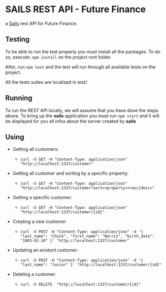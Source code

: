 # SAILS REST API - Future Finance

a [Sails](http://sailsjs.org) rest API for Future Finance.
 
## Testing
To be able to run the test properly you must install all the packages. To do so, execute: `npm install` on the 
project root folder.

After, run `npm test` and the test will run through all available tests on the project.
 
All the tests suites are localized in _test/_. 

## Running
To run the REST API locally, we will assume that you have done the steps above. 
To bring up the __sails__  application you must run `npm start` and it will be displayed 
for you all infos about the server created by __sails__ 

## Using

 - Getting all customers: 
    - `curl -X GET -H "Content-Type: application/json" "http://localhost:1337/customer"`
 
 - Getting all customer and sorting by a specific property:
    - `curl -X GET -H "Content-Type: application/json" "http://localhost:1337/customer?sort=<property>+<asc|desc>"`  
  
 - Getting a specific customer:
    - `curl -X GET -H "Content-Type: application/json" "http://localhost:1337/customer/{id}"`
 
 - Creating a new customer:
    - `curl -X POST -H "Content-Type: application/json" -d '{
        "last_name": "Chuck",
        "first_name": "Norris",
        "birth_date": "1983-02-10"
      }' "http://localhost:1337/customer"`

 - Updating an existent customer:
    - `curl -X POST -H "Content-Type: application/json" -d '{
         "last_name": "Junior"
       }' "http://localhost:1337/customer/{id}"`
        
 - Deleting a customer: 
    - `curl -X DELETE  "http://localhost:1337/customer/{id}"`
    
    
